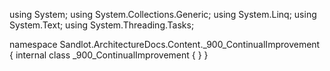 ﻿using System;
using System.Collections.Generic;
using System.Linq;
using System.Text;
using System.Threading.Tasks;

namespace Sandlot.ArchitectureDocs.Content._900_ContinualImprovement
{
    internal class _900_ContinualImprovement
    {
    }
}
